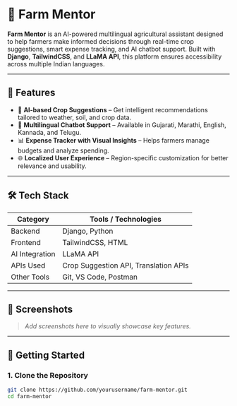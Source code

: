 # 🚜 Farm Mentor

**Farm Mentor** is an AI-powered multilingual agricultural assistant designed to help farmers make informed decisions through real-time crop suggestions, smart expense tracking, and AI chatbot support. Built with **Django**, **TailwindCSS**, and **LLaMA API**, this platform ensures accessibility across multiple Indian languages.

---

## 🌟 Features

- 🌾 **AI-based Crop Suggestions** – Get intelligent recommendations tailored to weather, soil, and crop data.
- 💬 **Multilingual Chatbot Support** – Available in Gujarati, Marathi, English, Kannada, and Telugu.
- 📊 **Expense Tracker with Visual Insights** – Helps farmers manage budgets and analyze spending.
- 🌐 **Localized User Experience** – Region-specific customization for better relevance and usability.

---

## 🛠 Tech Stack

| Category        | Tools / Technologies                      |
|-----------------|-------------------------------------------|
| Backend         | Django, Python                            |
| Frontend        | TailwindCSS, HTML                         |
| AI Integration  | LLaMA API                                 |
| APIs Used       | Crop Suggestion API, Translation APIs     |
| Other Tools     | Git, VS Code, Postman                     |

---

## 📸 Screenshots

> _Add screenshots here to visually showcase key features._

---

## 🚀 Getting Started

### 1. Clone the Repository

```bash
git clone https://github.com/yourusername/farm-mentor.git
cd farm-mentor
